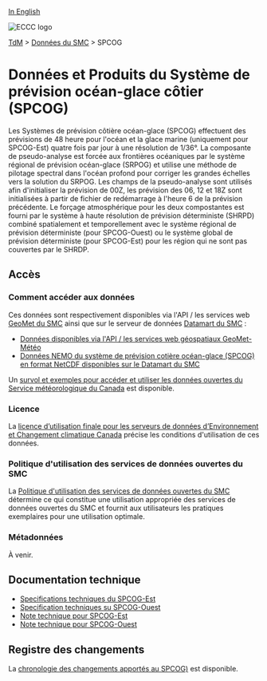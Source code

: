 [In English](readme_ciops_en.md)

![ECCC logo](../../img_eccc-logo.png)

[TdM](../../readme_fr.md) > [Données du SMC](../readme_fr.md) > SPCOG

# Données et Produits du Système de prévision océan-glace côtier (SPCOG)

Les Systèmes de prévision côtière océan-glace (SPCOG) effectuent des prévisions de 48 heure pour l'océan et la glace marine (uniquement pour SPCOG-Est) quatre fois par jour à une résolution de 1/36°. La composante de pseudo-analyse est forcée aux frontières océaniques par le système régional de prévision océan-glace (SRPOG) et utilise une méthode de pilotage spectral dans l'océan profond pour corriger les grandes échelles vers la solution du SRPOG. Les champs de la pseudo-analyse sont utilisés afin d'initialiser la prévision de 00Z, les prévision des 06, 12 et 18Z sont initialisées à partir de fichier de redémarrage à l'heure 6 de la prévision précédente. Le forçage atmosphérique pour les deux compostantes est fourni par le système à haute résolution de prévision déterministe (SHRPD) combiné spatialement et temporellement avec le système régional de prévision déterministe (pour SPCOG-Ouest) ou le système global de prévision déterministe (pour SPCOG-Est) pour les région qui ne sont pas couvertes par le SHRDP.    

## Accès

### Comment accéder aux données

Ces données sont respectivement disponibles via l'API / les services web [GeoMet du SMC](../../msc-geomet/readme_fr.md) ainsi que sur le serveur de données [Datamart du SMC](../../msc-datamart/readme_fr.md)  :

* [Données disponibles via l'API / les services web géospatiaux GeoMet-Météo](../../msc-geomet/readme_fr.md)
* [Données NEMO du système de prévision cotière océan-glace (SPCOG) en format NetCDF disponibles sur le Datamart du SMC](readme_spcog-datamart_fr.md)

Un [survol et exemples pour accéder et utiliser les données ouvertes du Service météorologique du Canada](../../usage/readme_fr.md) est disponible.

### Licence

La [licence d’utilisation finale pour les serveurs de données d’Environnement et Changement climatique Canada](../../licence/readme_fr.md) précise les conditions d'utilisation de ces données.

### Politique d'utilisation des services de données ouvertes du SMC

La [Politique d'utilisation des services de données ouvertes du SMC](../../usage-policy/readme_fr.md) détermine ce qui constitue une utilisation appropriée des services de données ouvertes du SMC et fournit aux utilisateurs les pratiques exemplaires pour une utilisation optimale.

### Métadonnées

À venir.

## Documentation technique

* [Specifications techniques du SPCOG-Est](https://collaboration.cmc.ec.gc.ca/cmc/CMOI/product_guide/docs/tech_specifications/tech_specifications_CIOPS-EAST_f.pdf)
* [Specification techniques su SPCOG-Ouest](https://collaboration.cmc.ec.gc.ca/cmc/CMOI/product_guide/docs/tech_specifications/tech_specifications_CIOPS-WEST_f.pdf)
* [Note technique pour SPCOG-Est](https://collaboration.cmc.ec.gc.ca/cmc/CMOI/product_guide/docs/tech_notes/technote_ciops-east_f.pdf)
* [Note technique pour SPCOG-Ouest](https://collaboration.cmc.ec.gc.ca/cmc/CMOI/product_guide/docs/tech_notes/technote_ciops-west_f.pdf)

## Registre des changements 

La [chronologie des changements apportés au SPCOG)](changelog_ciops_fr.md) est disponible.

